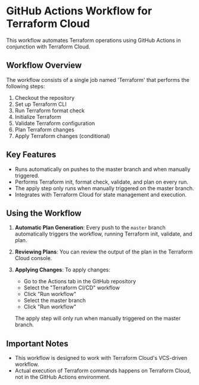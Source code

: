 # GitHub Actions Workflow for Terraform Cloud

This workflow automates Terraform operations using GitHub Actions in conjunction with Terraform Cloud.

## Workflow Overview

The workflow consists of a single job named 'Terraform' that performs the following steps:

1. Checkout the repository
2. Set up Terraform CLI
3. Run Terraform format check
4. Initialize Terraform
5. Validate Terraform configuration
6. Plan Terraform changes
7. Apply Terraform changes (conditional)

## Key Features

- Runs automatically on pushes to the master branch and when manually triggered.
- Performs Terraform init, format check, validate, and plan on every run.
- The apply step only runs when manually triggered on the master branch.
- Integrates with Terraform Cloud for state management and execution.

## Using the Workflow

1. **Automatic Plan Generation**: 
   Every push to the `master` branch automatically triggers the workflow, running Terraform init, validate, and plan.

2. **Reviewing Plans**:
   You can review the output of the plan in the Terraform Cloud console.

3. **Applying Changes**:
   To apply changes:
   - Go to the Actions tab in the GitHub repository
   - Select the "Terraform CI/CD" workflow
   - Click "Run workflow"
   - Select the master branch
   - Click "Run workflow"

   The apply step will only run when manually triggered on the master branch.

## Important Notes

- This workflow is designed to work with Terraform Cloud's VCS-driven workflow.
- Actual execution of Terraform commands happens on Terraform Cloud, not in the GitHub Actions environment.